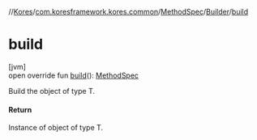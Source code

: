 //[Kores](../../../../index.md)/[com.koresframework.kores.common](../../index.md)/[MethodSpec](../index.md)/[Builder](index.md)/[build](build.md)

# build

[jvm]\
open override fun [build](build.md)(): [MethodSpec](../index.md)

Build the object of type T.

#### Return

Instance of object of type T.
